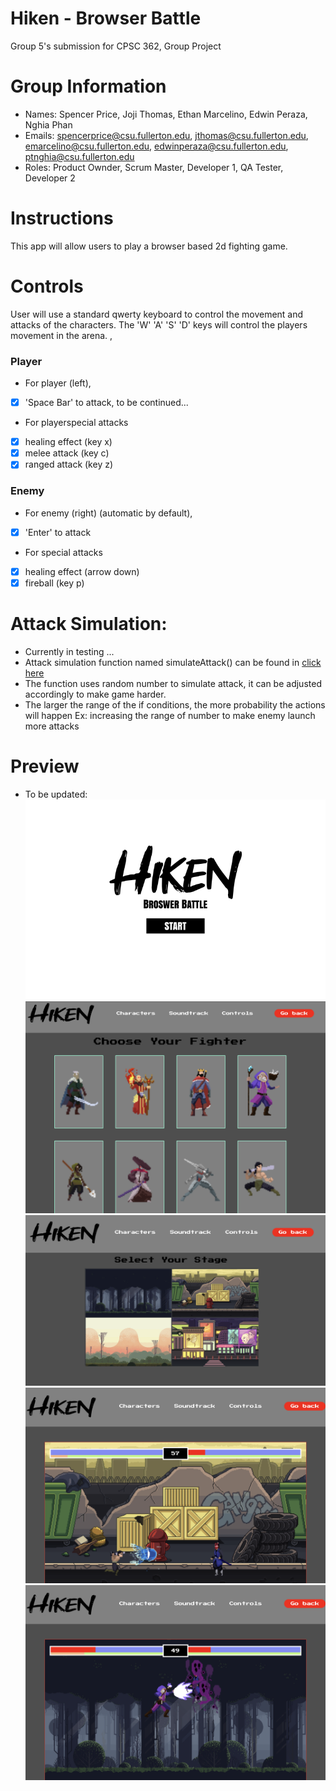 # Hiken - Browser Battle
Group 5's submission for CPSC 362, Group Project

# Group Information
* Names: Spencer Price, Joji Thomas, Ethan Marcelino, Edwin Peraza, Nghia Phan
* Emails: spencerprice@csu.fullerton.edu, jthomas@csu.fullerton.edu, emarcelino@csu.fullerton.edu, edwinperaza@csu.fullerton.edu, ptnghia@csu.fullerton.edu
* Roles: Product Ownder, Scrum Master, Developer 1, QA Tester, Developer 2

# Instructions
This app will allow users to play a browser based 2d fighting game.

# Controls
User will use a standard qwerty keyboard to control the movement and attacks of
the characters. The 'W' 'A' 'S' 'D' keys will control the players movement in
the arena. ,

### Player
- For player (left),
- [x] 'Space Bar' to attack, to be continued...

- For playerspecial attacks
- [x] healing effect (key x)
- [x] melee attack (key c)
- [x] ranged attack (key z)

### Enemy
- For enemy (right) (automatic by default),
- [x] 'Enter' to attack
- For special attacks
- [x] healing effect (arrow down)
- [x] fireball (key p)

# Attack Simulation:
- Currently in testing ...
- Attack simulation function named simulateAttack() can be found in [click here](./js/enemy.js)
- The function uses random number to simulate attack, it can be adjusted accordingly to make game harder.
- The larger the range of the if conditions, the more probability the actions will happen
Ex: increasing the range of number to make enemy launch more attacks

# Preview
- To be updated:
![Start_Image](./for-later/Start_Screen_White_BG.png)
![Character_Selections](./for-later/Character-selections.png)
![Background_Selections](./for-later/Background-selections.png)
![Fight_Scene_1](./for-later/Battle1.png)
![Fight_Scene_2](./for-later/Battle2.png)

